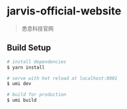 # jarvis-official-website

> 悉息科技官网

## Build Setup

``` bash
# install dependencies
$ yarn install

# serve with hot reload at localhost:8001
$ umi dev

# build for production
$ umi build
```
